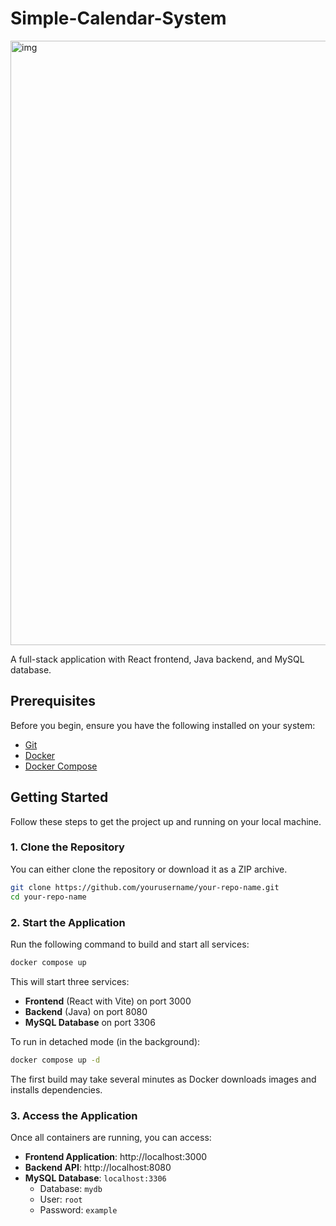 # Simple-Calendar-System
<img width="1918" height="967" alt="img" src="https://github.com/user-attachments/assets/94ffd81c-c61c-40e7-b92e-3b133c030234" />

A full-stack application with React frontend, Java backend, and MySQL database.

## Prerequisites

Before you begin, ensure you have the following installed on your system:

- [Git](https://git-scm.com/downloads)
- [Docker](https://docs.docker.com/get-docker/)
- [Docker Compose](https://docs.docker.com/compose/install/)

## Getting Started

Follow these steps to get the project up and running on your local machine.

### 1. Clone the Repository
You can either clone the repository or download it as a ZIP archive.
```bash
git clone https://github.com/yourusername/your-repo-name.git
cd your-repo-name
```

### 2. Start the Application

Run the following command to build and start all services:

```bash
docker compose up
```

This will start three services:
- **Frontend** (React with Vite) on port 3000
- **Backend** (Java) on port 8080
- **MySQL Database** on port 3306

To run in detached mode (in the background):

```bash
docker compose up -d
```

The first build may take several minutes as Docker downloads images and installs dependencies.

### 3. Access the Application

Once all containers are running, you can access:

- **Frontend Application**: http://localhost:3000
- **Backend API**: http://localhost:8080
- **MySQL Database**: `localhost:3306`
  - Database: `mydb`
  - User: `root`
  - Password: `example`

